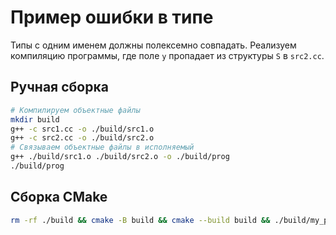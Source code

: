 # Пример ошибки в типе

Типы с одним именем должны полексемно совпадать.
Реализуем компиляцию программы, где поле `y` пропадает из структуры `S` в `src2.cc`.

## Ручная сборка

```sh
# Компилируем объектные файлы
mkdir build
g++ -c src1.cc -o ./build/src1.o
g++ -c src2.cc -o ./build/src2.o
# Связываем объектные файлы в исполняемый
g++ ./build/src1.o ./build/src2.o -o ./build/prog
./build/prog
```

## Сборка CMake

```sh
rm -rf ./build && cmake -B build && cmake --build build && ./build/my_program
```